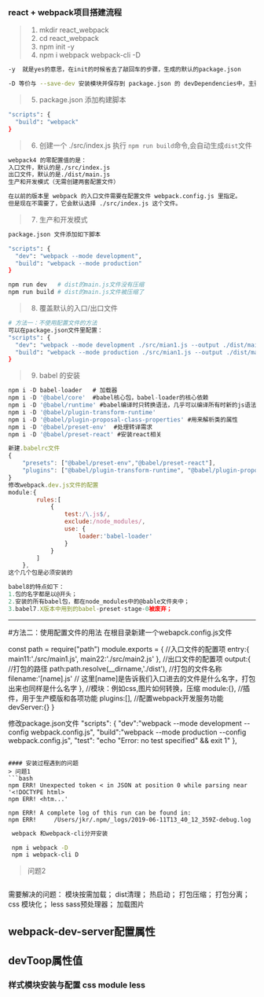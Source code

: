 ### react + webpack项目搭建流程

> 1. mkdir react_webpack
> 2. cd react_webpack
> 3. npm init -y 
> 4. npm i webpack webpack-cli -D 

```bash
-y  就是yes的意思，在init的时候省去了敲回车的步骤，生成的默认的package.json
```
```bash
-D 等价与 --save-dev 安装模块并保存到 package.json 的 devDependencies中，主要在开发环境中的依赖包
```

> 5. package.json 添加构建脚本
```bash
"scripts": {
  "build": "webpack"
}
```
> 6. 创建一个 ./src/index.js 执行 `npm run build`命令,会自动生成`dist`文件

```bash
webpack4 的零配置值的是：
入口文件，默认的是./src/index.js
出口文件，默认的是./dist/main.js
生产和开发模式（无需创建两套配置文件）

在以前的版本里 webpack 的入口文件需要在配置文件 webpack.config.js 里指定。
但是现在不需要了，它会默认选择 ./src/index.js 这个文件。

```
> 7. 生产和开发模式
```bash
package.json 文件添加如下脚本

"scripts": {
  "dev": "webpack --mode development",
  "build": "webpack --mode production"
}

npm run dev   # dist的main.js文件没有压缩 
npm run build # dist的main.js文件被压缩了
```
> 8. 覆盖默认的入口/出口文件
```bash
# 方法一：不使用配置文件的方法
可以在package.json文件里配置：
"scripts": {
  "dev": "webpack --mode development ./src/mian1.js --output ./dist/main.js",
  "build": "webpack --mode production ./src/mian1.js --output ./dist/main.js"
}
```
> 9. babel 的安装
```javascript
npm i -D babel-loader   # 加载器
npm i -D '@babel/core'  #babel核心包，babel-loader的核心依赖
npm i -D '@babel/runtime' #babel编译时只转换语法，几乎可以编译所有时新的js语法，但并不会转化DOM（浏览器）里面不兼容的API。如Promise,Set,Symbol,Array.from,async等等一些API，需要用'@babel/runtime'和'@babel/plugin-transform-runtime'这个两个babel包
npm i -D '@babel/plugin-transform-runtime'
npm i -D '@babel/plugin-proposal-class-properties' #用来解析类的属性
npm i -D '@babel/preset-env'  #处理转译需求
npm i -D '@babel/preset-react' #安装react相关

新建.babelrc文件
{
    "presets": ["@babel/preset-env","@babel/preset-react"],
    "plugins": ["@babel/plugin-transform-runtime", "@babel/plugin-proposal-class-properties"]
}
修改webpack.dev.js文件的配置
module:{
        rules:[
            { 
                test:/\.js$/,
                exclude:/node_modules/,
                use: {
                    loader:'babel-loader'
                }
            }
        ]
    },
这个几个包是必须安装的
```    

```javascript
babel8的特点如下：
1.包的名字都是以@开头；
2.安装的所有babel包，都在node_modules中的@bable文件夹中；
3.babel7.X版本中用到的babel-preset-stage-0被废弃；
```



***

#方法二：使用配置文件的用法
在根目录新建一个webapck.config.js文件

const path = require("path")
module.exports = {
    //入口文件的配置项
    entry:{
        main11:'./src/main1.js',
        main22:'./src/main2.js'
    },
    //出口文件的配置项
    output:{
        //打包的路径
        path:path.resolve(__dirname,'./dist'),
        //打包的文件名称
        filename:'[name].js' // 这里[name]是告诉我们入口进去的文件是什么名字，打包出来也同样是什么名字
    },
    //模块：例如css,图片如何转换，压缩
    module:{},
    //插件，用于生产模版和各项功能
    plugins:[],
    //配置webpack开发服务功能
    devServer:{}
}

修改package.json文件
"scripts": {
    "dev":"webpack --mode development --config webpack.config.js",
    "build":"webpack --mode production --config webpack.config.js",
    "test": "echo \"Error: no test specified\" && exit 1"
},
```

#### 安装过程遇到的问题
> 问题1
```bash
npm ERR! Unexpected token < in JSON at position 0 while parsing near '<!DOCTYPE html>
npm ERR! <htm...'

npm ERR! A complete log of this run can be found in:
npm ERR!     /Users/jkr/.npm/_logs/2019-06-11T13_40_12_359Z-debug.log
```
```bash 
 webpack 和webpack-cli分开安装

 npm i webpack -D
 npm i webpack-cli D
```
> 问题2 
```

```



需要解决的问题：
模块按需加载；
dist清理；
热启动；
打包压缩；
打包分离；
css 模块化；
less sass预处理器；
加载图片


## webpack-dev-server配置属性

## devToop属性值

### 样式模块安装与配置  css module   less 